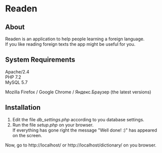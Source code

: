 # Readen

## About
Readen is an application to help people learning a foreign language.  
If you like reading foreign texts the app might be useful for you.

## System Requirements
Apache/2.4  
PHP 7.2  
MySQL 5.7

Mozilla Firefox / Google Chrome / Яндекс.Браузер (the latest versions)

## Installation
1. Edit the file _db_settings.php_ according to you database settings.
2. Run the file _setup.php_ on your browser.  
   If everything has gone right the message "Well done! :)" has appeared on the screen.  

Now, go to http://localhost/ or http://localhost/dictionary/ on you browser.
